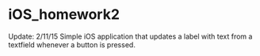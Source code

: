 # iOS_homework2
Update: 2/11/15 Simple iOS application that updates a label with text from a textfield whenever a button is pressed.
